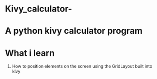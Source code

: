 # Kivy_calculator-
# A python kivy calculator program 

# What i learn
1) How to position elements on the screen using the GridLayout built into kivy
